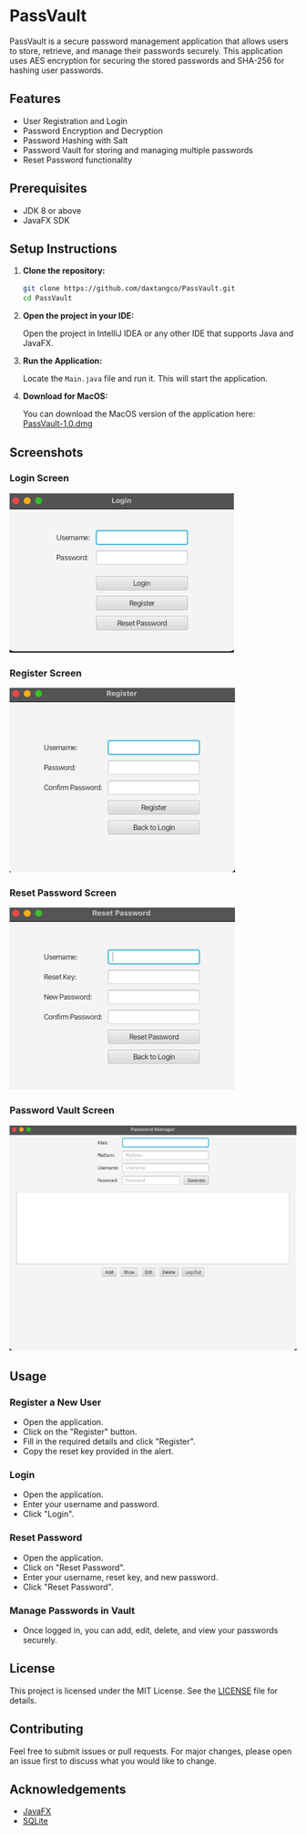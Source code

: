 # PassVault

PassVault is a secure password management application that allows users to store, retrieve, and manage their passwords securely. This application uses AES encryption for securing the stored passwords and SHA-256 for hashing user passwords.

## Features

- User Registration and Login
- Password Encryption and Decryption
- Password Hashing with Salt
- Password Vault for storing and managing multiple passwords
- Reset Password functionality

## Prerequisites

- JDK 8 or above
- JavaFX SDK

## Setup Instructions

1. **Clone the repository:**

    ```bash
    git clone https://github.com/daxtangco/PassVault.git
    cd PassVault
    ```

2. **Open the project in your IDE:**

    Open the project in IntelliJ IDEA or any other IDE that supports Java and JavaFX.

3. **Run the Application:**

    Locate the `Main.java` file and run it. This will start the application.

4. **Download for MacOS:**

    You can download the MacOS version of the application here: [PassVault-1.0.dmg](https://drive.google.com/file/d/1_J0-D6r94CNXw06zPbKoLJIn8BcQlDW8/view?usp=sharing)

## Screenshots

### Login Screen
![Login Screen](screenshots/login.png)

### Register Screen
![Register Screen](screenshots/register.png)

### Reset Password Screen
![Reset Password Screen](screenshots/reset_password.png)

### Password Vault Screen
![Password Vault Screen](screenshots/vault.png)

## Usage

### Register a New User
- Open the application.
- Click on the "Register" button.
- Fill in the required details and click "Register".
- Copy the reset key provided in the alert.

### Login
- Open the application.
- Enter your username and password.
- Click "Login".

### Reset Password
- Open the application.
- Click on "Reset Password".
- Enter your username, reset key, and new password.
- Click "Reset Password".

### Manage Passwords in Vault
- Once logged in, you can add, edit, delete, and view your passwords securely.

## License

This project is licensed under the MIT License. See the [LICENSE](LICENSE) file for details.

## Contributing

Feel free to submit issues or pull requests. For major changes, please open an issue first to discuss what you would like to change.

## Acknowledgements

- [JavaFX](https://openjfx.io/)
- [SQLite](https://www.sqlite.org/index.html)
